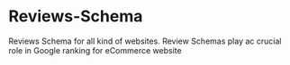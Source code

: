 # Reviews-Schema
Reviews Schema for all kind of websites. Review Schemas play ac crucial role in Google ranking for eCommerce website 
